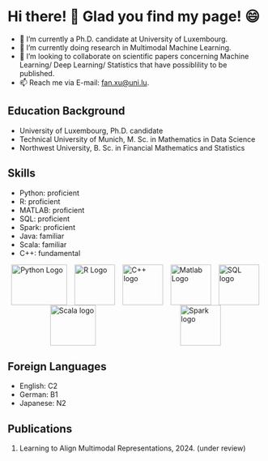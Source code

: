 # Hi there! 👋 Glad you find my page! :smile:


- 🔭 I’m currently a Ph.D. candidate at University of Luxembourg.
- 🌱 I’m currently doing research in Multimodal Machine Learning.
- 👯 I’m looking to collaborate on scientific papers concerning Machine Learning/ Deep Learning/ Statistics that have possiblility to be published.
- 📫 Reach me via E-mail: fan.xu@uni.lu.

## Education Background
- University of Luxembourg, Ph.D. candidate
- Technical University of Munich, M. Sc. in Mathematics in Data Science
- Northwest University, B. Sc. in Financial Mathematics and Statistics

## Skills
- Python: proficient
- R: proficient
- MATLAB: proficient
- SQL: proficient
- Spark: proficient
- Java: familiar
- Scala: familiar
- C++: fundamental
<div style="display: flex; align-items: center; justify-content: space-around; flex-wrap: wrap;">
<img src="https://www.python.org/static/community_logos/python-logo-generic.svg" alt="Python Logo" width="110" height="80">
<img src="https://www.r-project.org/logo/Rlogo.svg" alt="R Logo" width="80" height="80">
<img src="https://upload.wikimedia.org/wikipedia/commons/1/18/ISO_C%2B%2B_Logo.svg" alt="C++ logo" width="80" height="80">
<img src="https://upload.wikimedia.org/wikipedia/commons/2/21/Matlab_Logo.png" alt="Matlab Logo" width="80" height="80">
<img src="https://upload.wikimedia.org/wikipedia/commons/d/d7/Sql_data_base_with_logo.svg" alt="SQL logo" width="80" height="80">
<img src="https://upload.wikimedia.org/wikipedia/commons/3/39/Scala-full-color.svg" alt="Scala logo" width="90" height="80">
<img src="https://upload.wikimedia.org/wikipedia/commons/f/f3/Apache_Spark_logo.svg" alt="Spark logo" width="80" height="80">
</div>

## Foreign Languages
- English: C2
- German: B1
- Japanese: N2

## Publications
1. Learning to Align Multimodal Representations, 2024. (under review)
